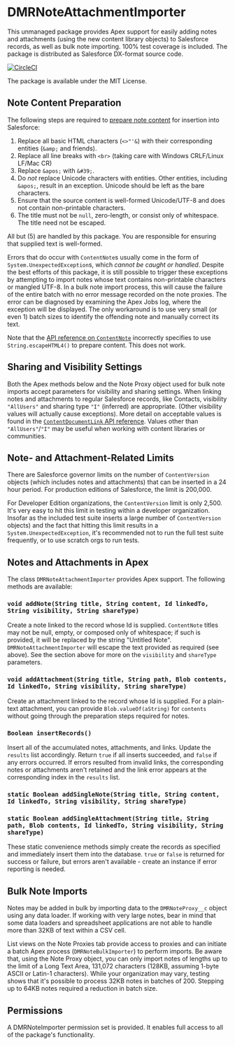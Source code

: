 # DMRNoteAttachmentImporter

This unmanaged package provides Apex support for easily adding notes and attachments (using the new 
content library objects) to Salesforce records, as well as bulk note importing. 100% test coverage is included. The package is distributed as Salesforce DX-format source code.

[![CircleCI](https://circleci.com/gh/davidmreed/DMRNoteAttachmentImporter.svg?style=svg)](https://circleci.com/gh/davidmreed/DMRNoteAttachmentImporter)

The package is available under the MIT License.

## Note Content Preparation

The following steps are required to [prepare note content](https://help.salesforce.com/apex/HTViewSolution?id=000230867&language=en_US) for insertion into Salesforce:

 1. Replace all basic HTML characters (`<>"'&`) with their corresponding entities (`&amp;` and friends).
 2. Replace all line breaks with `<br>` (taking care with Windows CRLF/Linux LF/Mac CR)
 3. Replace `&apos;` with `&#39;`.
 4. Do *not* replace Unicode characters with entities. Other entities, including `&apos;`, result in an exception. Unicode should be left as the bare characters.
 5. Ensure that the source content is well-formed Unicode/UTF-8 and does not contain non-printable characters.
 6. The title must not be `null`, zero-length, or consist only of whitespace. The title need not be escaped.

All but (5) are handled by this package. You are responsible for ensuring that supplied text is well-formed.  

Errors that do occur with `ContentNote`s usually come in the form of `System.UnexpectedException`s, which *cannot be caught or handled*. Despite the best efforts of this package, it is still possible to trigger these exceptions by attempting to import notes whose text contains non-printable characters or mangled UTF-8. In a bulk note import process, this will cause the failure of the entire batch with no error message recorded on the note proxies. The error can be diagnosed by examining the Apex Jobs log, where the exception will be displayed. The only workaround is to use very small (or even 1) batch sizes to identify the offending note and manually correct its text.

Note that the [API reference on `ContentNote`](https://developer.salesforce.com/docs/atlas.en-us.api.meta/api/sforce_api_objects_contentnote.htm) incorrectly specifies to use `String.escapeHTML4()` to prepare content. This does not work.

## Sharing and Visibility Settings

Both the Apex methods below and the Note Proxy object used for bulk note imports accept parameters for visibility and sharing settings. When linking notes and attachments to regular Salesforce records, like Contacts, visibility `"AllUsers"` and sharing type `"I"` (inferred) are appropriate. (Other visibility values will actually cause exceptions). More detail on acceptable values is found in the [`ContentDocumentLink` API reference](https://developer.salesforce.com/docs/atlas.en-us.api.meta/api/sforce_api_objects_contentdocumentlink.htm). Values other than `"AllUsers"`/`"I"` may be useful when working with content libraries or communities.

## Note- and Attachment-Related Limits

There are Salesforce governor limits on the number of `ContentVersion` objects (which includes notes and attachments) that can be inserted in a 24 hour period. For production editions of Salesforce, the limit is 200,000. 

For Developer Edition organizations, the `ContentVersion` limit is only 2,500. It's very easy to hit this limit in testing within a developer organization. Insofar as the included test suite inserts a large number of `ContentVersion` objects) and the fact that hitting this limit results in a `System.UnexpectedException`, it's recommended not to run the full test suite frequently, or to use scratch orgs to run tests.

## Notes and Attachments in Apex

The class `DMRNoteAttachmentImporter` provides Apex support. The following methods are available:

### `void addNote(String title, String content, Id linkedTo, String visibility, String shareType)`

Create a note linked to the record whose Id is supplied. `ContentNote` titles may not be null, empty, or composed only of whitespace; if such is provided, it will be replaced by the string "Untitled Note". `DMRNoteAttachmentImporter` will escape the text provided as required (see above). See the section above for more on the `visibility` and `shareType` parameters.

### `void addAttachment(String title, String path, Blob contents, Id linkedTo, String visibility, String shareType)`

Create an attachment linked to the record whose Id is supplied. For a plain-text attachment, you can provide `Blob.valueOf(aString)` for `contents` without going through the preparation steps required for notes.

### `Boolean insertRecords()`

Insert all of the accumulated notes, attachments, and links. Update the `results` list accordingly. Return `true` if all inserts succeeded, and `false` if any errors occurred. If errors resulted from invalid links, the corresponding notes or attachments aren't retained and the link error appears at the corresponding index in the `results` list.

### `static Boolean addSingleNote(String title, String content, Id linkedTo, String visibility, String shareType)`
### `static Boolean addSingleAttachment(String title, String path, Blob contents, Id linkedTo, String visibility, String shareType)`

These static convenience methods simply create the records as specified and immediately insert them into the database. `true` or `false` is returned for success or failure, but errors aren't available - create an instance if error reporting is needed.

## Bulk Note Imports

Notes may be added in bulk by importing data to the `DMRNoteProxy__c` object using any data loader. If working with very large notes, bear in mind that some data loaders and spreadsheet applications are not able to handle more than 32KB of text within a CSV cell.

List views on the Note Proxies tab provide access to proxies and can initiate a batch Apex process (`DMRNoteBulkImporter`) to perform imports. Be aware that, using the Note Proxy object, you can only import notes of lengths up to the limit of a Long Text Area, 131,072 characters (128KB, assuming 1-byte ASCII or Latin-1 characters). While your organization may vary, testing shows that it's possible to process 32KB notes in batches of 200. Stepping up to 64KB notes required a reduction in batch size.

## Permissions

A DMRNoteImporter permission set is provided. It enables full access to all of the package's functionality.
